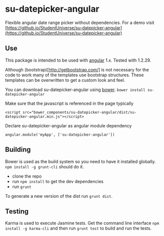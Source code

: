 # su-datepicker-angular
Flexible angular date range picker without dependencies. For a demo visit [https://github.io/StudentUniverse/su-datepicker-angular](https://github.io/StudentUniverse/su-datepicker-angular)

## Use
This package is intended to be used with [angular](https://angularjs.org/) 1.x.
Tested with 1.2.29.

Although (bootstrap)[http://getbootstrap.com/] is not necessary for the code to
work many of the templates use bootstrap structures. These templates can
be overwritten to get a custom look and feel.

You can download su-datepicker-angular using [bower](http://bower.io/).
`bower install su-datepicker-angular`

Make sure that the javascript is referenced in the page typically

    <script src="bower_components/su-datepicker-angular/dist/su-datepicker-angular.min.js"></script>

Declare su-datepicker-angular as angular module dependency

    angular.module('myApp', ['su-datepicker-angular'])

## Building
Bower is used as the build system so you need to have it installed globally. `npm install -g grunt-cli` should do it.
- clone the repo
- run `npm install` to get the dev dependencies
- run `grunt`

To generate a new version of the dist run `grunt dist`.

## Testing
Karma is used to execute Jasmine tests. Get the command line interface `npm install -g karma-cli` and then run `grunt test` to build and run the tests.
